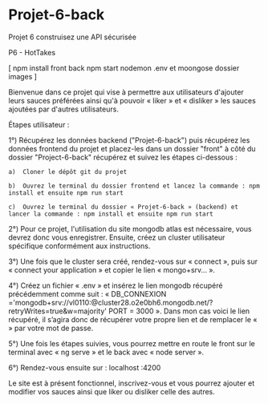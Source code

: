 # Projet-6-back

Projet 6 construisez une API sécurisée 

P6 - HotTakes

[ npm install front back npm start nodemon .env et moongose dossier images ]

Bienvenue dans ce projet qui vise à permettre aux utilisateurs d'ajouter leurs sauces préférées ainsi qu'à pouvoir « liker » et « disliker » les sauces ajoutées par d'autres utilisateurs.

Étapes utilisateur :

1°) Récupérez les données backend ("Projet-6-back") puis récupérez les données frontend du projet et placez-les dans un dossier "front" à côté du dossier "Project-6-back" récupérez et suivez les étapes ci-dessous :

    a)	Cloner le dépôt git du projet 

    b)	Ouvrez le terminal du dossier frontend et lancez la commande : npm install et ensuite npm run start

    c)	Ouvrez le terminal du dossier « Projet-6-back » (backend) et lancer la commande : npm install et ensuite npm run start

2°) Pour ce projet, l'utilisation du site mongodb atlas est nécessaire, vous devrez donc vous enregistrer. Ensuite, créez un cluster utilisateur spécifique conformément aux instructions.

3°) Une fois que le cluster sera créé, rendez-vous sur « connect », puis  sur « connect your application » et copier le lien « mongo+srv… ».

4°) Créez un fichier « .env » et insérez le lien mongodb récupéré précédemment comme suit :
« DB_CONNEXION ='mongodb+srv://vl0110:<password>@cluster28.o2e0bh6.mongodb.net/?retryWrites=true&w=majority'
PORT = 3000 ».
Dans mon cas voici le lien récupéré, il s’agira donc de récupérer votre propre lien et de remplacer le « <password> » par votre mot de passe.

5°) Une fois les étapes suivies, vous pourrez mettre en route le front sur le terminal avec « ng serve » et le back avec « node server ».

6°) Rendez-vous ensuite sur : localhost :4200

Le site est à présent fonctionnel, inscrivez-vous et vous pourrez ajouter et modifier vos sauces ainsi que liker ou disliker celle des autres.

